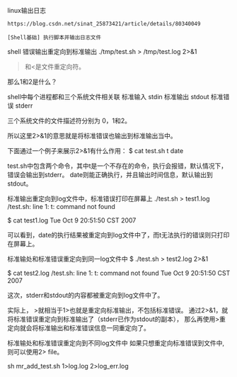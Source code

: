 linux输出日志

	https://blog.csdn.net/sinat_25873421/article/details/80340049

	[Shell基础] 执行脚本并输出日志文件

shell 错误输出重定向到标准输出
		./tmp/test.sh > /tmp/test.log 2>&1

>和<是文件重定向符。

那么1和2是什么？

shell中每个进程都和三个系统文件相关联
		标准输入   stdin
		标准输出   stdout
		标准错误   stderr

三个系统文件的文件描述符分别为 0，1和2。

所以这里2>&1的意思就是将标准错误也输出到标准输出当中。

下面通过一个例子来展示2>&1有什么作用：
		$ cat test.sh
		t
		date

test.sh中包含两个命令，其中t是一个不存在的命令，执行会报错，默认情况下，错误会输出到stderr。
date则能正确执行，并且输出时间信息，默认输出到stdout。

标准输出重定向到log文件中，标准错误打印在屏幕上
./test.sh > test1.log
/test.sh: line 1: t: command not found

$ cat test1.log
Tue Oct 9 20:51:50 CST 2007

可以看到，date的执行结果被重定向到log文件中了，而t无法执行的错误则只打印在屏幕上。

标准输处和标准错误重定向到同一log文件中
$ ./test.sh > test2.log 2>&1

$ cat test2.log
/test.sh: line 1: t: command not found
Tue Oct 9 20:51:50 CST 2007

这次，stderr和stdout的内容都被重定向到log文件中了。

实际上， >就相当于1>也就是重定向标准输出，不包括标准错误。
通过2>&1，就将标准错误重定向到标准输出了（stderr已作为stdout的副本），
			那么再使用>重定向就会将标准输出和标准错误信息一同重定向了。

标准输处和标准错误重定向到不同log文件中
	如果只想重定向标准错误到文件中, 则可以使用2> file。

sh mr_add_test.sh 1>log.log 2>log_err.log



